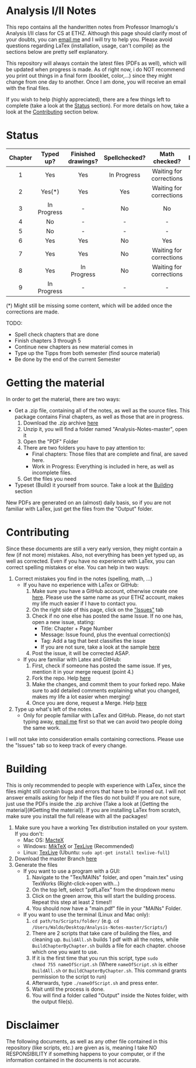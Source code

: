 Analysis I/II Notes
===================
This repo contains all the handwritten notes from Professor Imamoglu's Analysis I/II class for CS at ETHZ. Although this page should clarify most of your doubts, you can <a href="mailto:pennatil@student.ethz.ch">email me</a> and I will try to help you. Please avoid questions regarding LaTex (installation, usage, can't compile) as the sections below are pretty self explanatory. 

This repository will always contain the latest files (PDFs as well), which will be updated when progress is made. As of right now, i do NOT recommend you print out things in a final form (booklet, color,...) since they might change from one day to another. Once I am done, you will receive an email with the final files. 

If you wish to help (highly appreciated), there are a few things left to complete (take a look at the [Status](#Status) section). For more details on how, take a look at the [Contributing](#Contributing) section below.

<a name="Status"></a>
Status
======
| Chapter |  Typed up?  | Finished drawings? | Spellchecked? |      Math checked?      | Done? |
|:-------:|:-----------:|:------------------:|:-------------:|:-----------------------:|:-----:|
|    1    |     Yes     |         Yes        |       In Progress     | Waiting for corrections |   No  |
|    2    |     Yes(*)    |         Yes        |       Yes      | Waiting for corrections |   No  |
|    3    | In Progress |          -         |       No      |            No           |   No  |
|    4    |      No     |          -         |       -       |            -            |   No  |
|    5    |      No     |          -         |       -       |            -            |   No  |
|    6    |     Yes     |         Yes        |       No      |           Yes           |   No  |
|    7    |     Yes     |         Yes        |       No      | Waiting for corrections |   No  |
|    8    |     Yes     |          In Progress         |       No      | Waiting for corrections |   No  |
|    9    | In Progress |          -         |       -       |            -            |   No  |

(*) Might still be missing some content, which will be added once the corrections are made.

TODO:
* Spell check chapters that are done
* Finish chapters 3 through 5
* Continue new chapters as new material comes in
* Type up the Tipps from both semester (find source material)
* Be done by the end of the current Semester

<a name="Getting the material"></a>
Getting the material
====================

In order to get the material, there are two ways:

* Get a .zip file, containing all of the notes, as well as the source files. This package contains Final chapters, as well as those that are in progress. 
  1. Download the .zip archive [here](https://github.com/pennatil/Analysis-Notes/archive/master.zip)
  2. Unzip it, you will find a folder named "Analysis-Notes-master", open it
  3. Open the "PDF" Folder
  4. There are two folders you have to pay attention to:  
      * Final chapters: Those files that are complete and final, are saved here.  
	  * Work in Progress: Everything is included in here, as well as incomplete files. 
  5. Get the files you need
* Typeset (Build) it yourself from source. Take a look at the [Building](#Building) section

New PDFs are generated on an (almost) daily basis, so if you are not familiar with LaTex, just get the files from the "Output" folder.

<a name="Contributing"></a>
Contributing
============

Since these documents are still a very early version, they might contain a few (if not more) mistakes. Also, not everything has been yet typed up, as well as corrected. Even if you have no experience with LaTex, you can correct spelling mistakes or else. You can help in two ways: 

1. Correct mistakes you find in the notes (spelling, math, ...)
    * If you have no experience with LaTex or GitHub:
    	1. Make sure you have a GitHub account, otherwise create one [here](https://github.com/join). Please use the same name as your ETHZ account, makes my life much easier if I have to contact you.
		2. On the right side of this page, click on the ["Issues"](https://github.com/pennatil/Analysis-Notes/issues) tab
		3. Check if no one else has posted the same Issue. If no one has, open a new issue, stating:
	 		 * Title: Chapter + Page Number
	 		 * Message: Issue found, plus the eventual correction(s)
	 		 * Tag: Add a tag that best classifies the issue
	 		 * If you are not sure, take a look at the sample [here](https://github.com/pennatil/Analysis-Notes/issues/4)
		4. Post the issue, it will be corrected ASAP.
	* If you are familiar with Latex and GitHub:
		1. First, check if someone has posted the same issue. If yes, mention it in your merge request (point 4.)
		2. Fork the repo. Help [here](https://help.github.com/articles/fork-a-repo)
		3. Make the changes, and commit them to your forked repo. Make sure to add detailed comments explaining what you changed, makes my life a lot easier when merging!
		4. Once you are done, request a Merge. Help [here](https://help.github.com/articles/using-pull-requests)
2. Type up what's left of the notes. 
	* Only for people familiar with LaTex and GitHub. Please, do not start typing away, <a href="mailto:pennatil@student.ethz.ch?subject=I%20want%20to%20help!">email me</a> first so that we can avoid two people doing the same work.

I will not take into consideration emails containing corrections. Please use the "Issues" tab so to keep track of every change.

<a name="Building"></a>
Building
========
This is only recommended to people with experience with LaTex, since the files might still contain bugs and errors that have to be ironed out. I will not answer emails asking for help if the files do not build! If you are not sure, just use the PDFs inside the .zip archive (Take a look at [Getting the material](#Getting the material)). If you are installing LaTex from scratch, make sure you install the full release with all the packages!

1. Make sure you have a working Tex distribution installed on your system. If you don't:
	* Mac OS: [MacteX](http://tug.org/mactex/)
    * Windows: [MikTeX](http://miktex.org/download) or [TexLive](https://www.tug.org/texlive/acquire-netinstall.html) (Recommended)
    * Linux: [TexLive](https://www.tug.org/texlive/quickinstall.html) (Ubuntu: <code>sudo apt-get install texlive-full</code>)
2. Download the master Branch [here](https://github.com/pennatil/Analysis-Notes/archive/master.zip)
3. Generate the files
	* If you want to use a program with a GUI:
	  1. Navigate to the "Tex/MAINs" folder, and open "main.tex" using TexWorks (Right-click->open with...)
	  2. On the top left, select "pdfLaTex" from the dropdown menu
	  3. Click on the green arrow, this will start the building process. Repeat this step at least 2 times!!
	  4. You should now have a "main.pdf" file in your "MAINs" Folder.
    * If you want to use the terminal (Linux and Mac only):
	    1. <code>cd path/to/Scripts/folder/</code> (e.g. <code>cd /Users/Waldo/Desktop/Analysis-Notes-master/Scripts/</code>)
   	    2. There are 2 scripts that take care of building the files, and cleaning up. <code>BuildAll.sh</code> builds 1 pdf with all the notes, while <code>BuildChapterByChapter.sh</code> builds a file for each chapter. choose which one you want to use.
		3. If it is the first time that you run this script, type <code>sudo chmod 755 nameOfScript.sh</code> (Where <code>nameOfScript.sh</code> is either <code>BuildAll.sh</code> or <code>BuildChapterByChapter.sh</code>. This command grants permission to the script to run)
		4. Afterwards, type <code>./nameOfScript.sh</code> and press enter.
		5. Wait until the process is done.
		6. You will find a folder called "Output" inside the Notes folder, with the output file(s).
		
Disclaimer
==========
The following documents, as well as any other file contained in this repository (like scripts, etc.) are given as is, meaning I take NO RESPONSIBILITY if something happens to your computer, or if the information contained in the documents is not accurate. 

